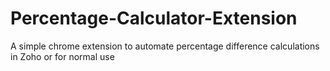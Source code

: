 # Percentage-Calculator-Extension
A simple chrome extension to automate percentage difference calculations in Zoho or for normal use

